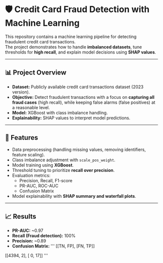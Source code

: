 # 🛡️ Credit Card Fraud Detection with Machine Learning

This repository contains a machine learning pipeline for detecting fraudulent credit card transactions.  
The project demonstrates how to handle **imbalanced datasets**, tune thresholds for **high recall**, and explain model decisions using **SHAP values**.

---

## 📊 Project Overview
- **Dataset:** Publicly available credit card transactions dataset (2023 version).
- **Objective:** Detect fraudulent transactions with a focus on **capturing all fraud cases** (high recall), while keeping false alarms (false positives) at a reasonable level.
- **Model:** XGBoost with class imbalance handling.
- **Explainability:** SHAP values to interpret model predictions.

---

## 🚀 Features
- Data preprocessing (handling missing values, removing identifiers, feature scaling).
- Class imbalance adjustment with `scale_pos_weight`.
- Model training using **XGBoost**.
- Threshold tuning to prioritize **recall over precision**.
- Evaluation metrics:
  - Precision, Recall, F1-score
  - PR-AUC, ROC-AUC
  - Confusion Matrix
- Model explainability with **SHAP summary and waterfall plots**.

---

## 📈 Results
- **PR-AUC:** ~0.97  
- **Recall (Fraud detection):** 100%  
- **Precision:** ~0.89  
- **Confusion Matrix:**
'''
[[TN, FP],
[FN, TP]]

[[4394, 2],
[ 0, 17]]
'''
